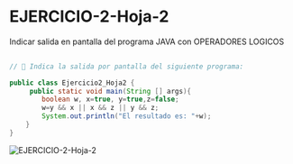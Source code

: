 # EJERCICIO-2-Hoja-2
Indicar salida en pantalla del programa JAVA con OPERADORES LOGICOS

```java
  
// 🔴 Indica la salida por pantalla del siguiente programa:

public class Ejercicio2_Hoja2 {  
     public static void main(String [] args){
        boolean w, x=true, y=true,z=false;
        w=y && x || x && z || y && z;
        System.out.println("El resultado es: "+w);
    }
}

```

![ EJERCICIO-2-Hoja-2](https://repository-images.githubusercontent.com/541262940/1f50f5e7-c0d7-4122-aea9-b3dda59e4419)


